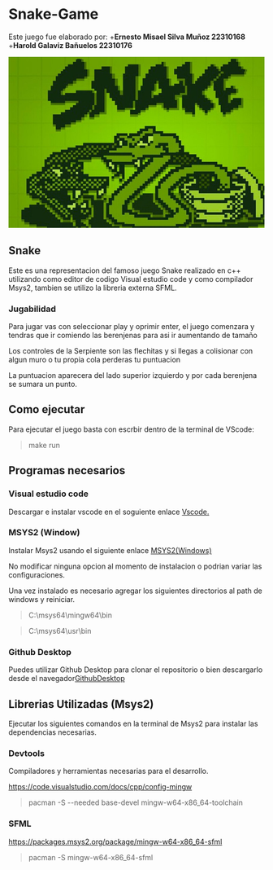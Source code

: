 # Snake-Game

Este juego fue elaborado por:
+**Ernesto Misael Silva Muñoz 22310168**
+**Harold Galaviz Bañuelos 22310176**

![Snake Fondo](assets/images/SnakeFondo.jpg)

## Snake
Este es una representacion del famoso juego Snake realizado en c++ utilizando como editor de codigo Visual estudio code y como compilador Msys2, tambien se utilizo la libreria externa SFML.

### Jugabilidad
Para jugar vas con seleccionar play y oprimir enter, el juego comenzara y tendras que ir comiendo las berenjenas para asi ir aumentando de tamaño

Los controles de la Serpiente son las flechitas y si llegas a colisionar con algun muro o tu propia cola perderas tu puntuacion

La puntuacion aparecera del lado superior izquierdo y por cada berenjena se sumara un punto.

## Como ejecutar
Para ejecutar el juego basta con escrbir dentro de la terminal de VScode:

>make run

## Programas necesarios

### Visual estudio code
Descargar e instalar vscode en el soguiente enlace [Vscode.](https://code.visualstudio.com/)

### MSYS2 (Window)
Instalar Msys2 usando el siguiente enlace [MSYS2(Windows)](https://github.com/msys2/msys2-installer/releases/download/2023-05-26/msys2-x86_64-20230526.exe)

No modificar ninguna opcion al momento de instalacion o podrian variar las configuraciones.

Una vez instalado es necesario agregar los siguientes directorios al path de windows y reiniciar.

> C:\msys64\mingw64\bin

> C:\msys64\usr\bin

### Github Desktop
Puedes utilizar Github Desktop para clonar el repositorio o bien descargarlo desde el navegador[GithubDesktop](https://desktop.github.com/)


## Librerias Utilizadas (Msys2)

Ejecutar los siguientes comandos en la terminal de Msys2 para instalar las dependencias necesarias.

### Devtools
Compiladores y herramientas necesarias para el desarrollo.

https://code.visualstudio.com/docs/cpp/config-mingw
> pacman -S --needed base-devel mingw-w64-x86_64-toolchain

### SFML
https://packages.msys2.org/package/mingw-w64-x86_64-sfml
> pacman -S mingw-w64-x86_64-sfml